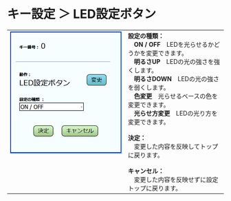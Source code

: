 # キー設定 ＞ LED設定ボタン

<table>
  <tr>
  <td valign="top">
    <img src="/images/key_setting_led.png">
    </td>
  <td valign="top">
    <b>設定の種類：</b><br>
    　<b>ON / OFF</b>　LEDを光らせるかどうかを変更できます。<br>
    　<b>明るさUP</b>　LEDの光の強さを強くします。<br>
    　<b>明るさDOWN</b>　LEDの光の強さを弱くします。<br>
    　<b>色変更</b>　光らせるベースの色を変更できます。<br>
    　<b>光らせ方変更</b>　LEDの光り方を変更できます。<br>
    <br>
    <b>決定：</b><br>　変更した内容を反映してトップに戻ります。<br>
    <br>
    <b>キャンセル：</b><br>　変更した内容を反映せずに設定トップに戻ります。<br>
  </td>
  </tr>
</table>


